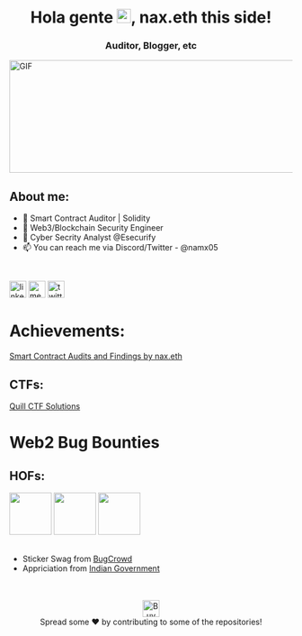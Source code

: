 <h1 align="center"> Hola gente <img src="https://media.giphy.com/media/hvRJCLFzcasrR4ia7z/giphy.gif" width="25px">, nax.eth this side! </h1>
<h3 align="center"> Auditor, Blogger, etc  </h3>

<img align="center" alt="GIF" src="https://media.giphy.com/media/RbDKaczqWovIugyJmW/giphy.gif" width="800" height="200" />

## About me:

- 🔐 Smart Contract Auditor | Solidity
- 🌙 Web3/Blockchain Security Engineer
- 🔆 Cyber Secrity Analyst @Esecurify
- 📫 You can reach me via Discord/Twitter - @namx05

<br>

[<img src='https://img.shields.io/badge/LinkedIn-0077B5?style=for-the-badge&logo=linkedin&logoColor=white' alt='linkedin' height='30'>](https://www.linkedin.com/in/namx05/) [<img src='https://img.shields.io/badge/Medium-12100E?style=for-the-badge&logo=medium&logoColor=white' alt='medium' height='30'>](https://medium.com/@namx05) [<img src='https://img.shields.io/badge/Twitter-1DA1F2?style=for-the-badge&logo=twitter&logoColor=white' alt='twitter' height='30'>](https://twitter.com/namx05)

# Achievements:

[Smart Contract Audits and Findings by nax.eth](https://github.com/namx05/audits)

## CTFs:

[Quill CTF Solutions](https://github.com/namx05/CTF/tree/main/Quill-CTF)

# Web2 Bug Bounties

## HOFs:

<img src="https://logos.bugcrowdusercontent.com/logos/103c/b7e7/b0f516a4/02ac1f6f4bbf78cc23351606b3041ccb_24492255_300x300.jpeg" width="75px"> <img src="https://logos.bugcrowdusercontent.com/logos/1fc4/0cdf/97a13635/0ff5967b93b6f20f30fe76f4f55f19c0_71c30155ec8259fbdfb3aacf1fdef20d_a9996e82cbaf05e968f954ab10d02722_1cd9c5ad6f5d5212ff103ac7ba088069_ostk.jpg" width="75px"> <img src="https://encrypted-tbn0.gstatic.com/images?q=tbn:ANd9GcS2ih-H6W0jD_Je-gjnmOoKQoKnWlZxMO7PFD4ZjAc7YHVuA1-dS-XYj1MTNUe5mW5yhrs&usqp=CAU" width="75px">
<br>
<br>

- Sticker Swag from [BugCrowd](https://bugcrowd.com)
- Appriciation from [Indian Government](https://nciipc.gov.in/)

<br>
<br>

<div style="text-align: center">
    <a href="https://www.buymeacoffee.com/namx05" align='center'> <img src ='https://img.shields.io/badge/Buy_Me_A_Coffee-FFDD00?style=for-the-badge&logo=buy-me-a-coffee&logoColor=black' alt='BuyMeACoffee' height='30' ></a>
</div>

<div align="center">
    Spread some ❤️ by contributing to some of the repositories!
</div>
